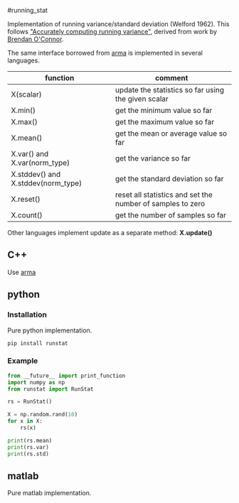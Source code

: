 #running_stat

Implementation of running variance/standard deviation (Welford 1962). This follows ["Accurately computing running variance"](http://www.johndcook.com/standard_deviation.html), derived from work by [Brendan O'Connor](http://github.com/brendano/running_stat).


The same interface borrowed from [arma](http://arma.sourceforge.net/docs.html#running_stat) is implemented in several languages.

function | comment
--- | --- 
X(scalar) | update the statistics so far using the given scalar 
X.min()   | get the minimum value so far 
X.max()   | get the maximum value so far 
X.mean()  | get the mean or average value so far 
X.var()  and  X.var(norm_type) | get the variance so far 
X.stddev()  and  X.stddev(norm_type) | get the standard deviation so far 
X.reset()	 | reset all statistics and set the number of samples to zero 
 X.count()	 | get the number of samples so far 

Other languages implement update as a separate method: **X.update()**

## C++

Use [arma](http://arma.sourceforge.net/docs.html#running_stat)

## python

### Installation

Pure python implementation.

```
pip install runstat
```

### Example

```python
from __future__ import print_function
import numpy as np
from runstat import RunStat

rs = RunStat()

X = np.random.rand(10)
for x in X:
    rs(x)

print(rs.mean)
print(rs.var)
print(rs.std)
```

## matlab

Pure matlab implementation.
